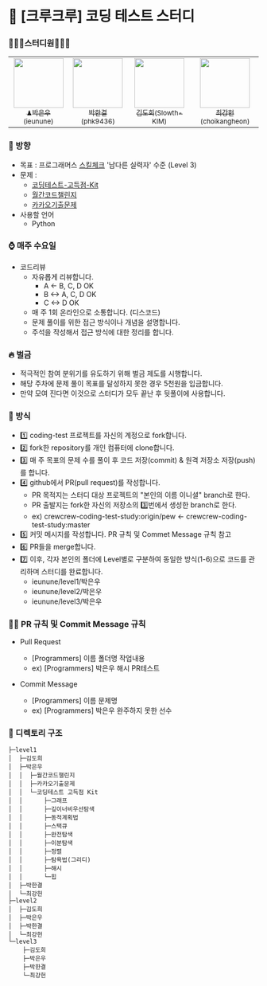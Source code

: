 # 🥇 [크루크루] 코딩 테스트 스터디

### 👨🏻‍💻스터디원👩🏻‍💻 
<table>
  <tr>
    <td align="center">
      <a href="https://github.com/ieunune">
        <img src="https://avatars.githubusercontent.com/u/50124623?v=4" width="100px;" alt=""/>
        <br />
        <sub>♟박은우(ieunune)</sub>
      </a>
    </td>
    <td align="center">
      <a href="https://github.com/phk9436">
        <img src="https://avatars.githubusercontent.com/u/47577714?v=4" width="100px;" alt=""/>
        <br />
        <sub>박한결(phk9436)</sub>
      </a>
    </td>
    <td align="center">
      <a href="https://github.com/Slowth-KIM">
        <img src="https://avatars.githubusercontent.com/u/45562511?v=4" width="100px;" alt=""/>
        <br />
        <sub>김도희(Slowth-KIM)</sub>
      </a>
    </td>
    <td align="center">
      <a href="https://github.com/choikangheon">
        <img src="https://avatars.githubusercontent.com/u/52992334?v=4" width="100px;" alt=""/>
        <br />
        <sub>최강헌(choikangheon)</sub>
      </a>
    </td>
  </tr>
</table>


### 🧭 방향
- 목표 : 프로그래머스 [스킬체크] '남다른 실력자' 수준 (Level 3)
- 문제 : 
  + [코딩테스트-고득점-Kit]
  + [월간코드챌린지]
  + [카카오기출문제]
- 사용할 언어
  + Python

### ⌚ 매주 수요일
- 코드리뷰
  + 자유롭게 리뷰합니다.
    + A <- B, C, D OK
    + B <-> A, C, D OK
    + C <-> D OK
  + 매 주 1회 온라인으로 소통합니다. (디스코드)
  + 문제 풀이를 위한 접근 방식이나 개념을 설명합니다.
  + 주석을 작성해서 접근 방식에 대한 정리를 합니다.

### 🔥 벌금
  + 적극적인 참여 분위기를 유도하기 위해 벌금 제도를 시행합니다.
  + 해당 주차에 문제 풀이 목표를 달성하지 못한 경우 5천원을 입금합니다.
  + 만약 모여 진다면 이것으로 스터디가 모두 끝난 후 뒷풀이에 사용합니다.

### 🤔 방식
- 1️⃣ coding-test 프로젝트를 자신의 계정으로 fork합니다.
- 2️⃣ fork한 repository를 개인 컴퓨터에 clone합니다.
- 3️⃣ 매 주 목표의 문제 수를 풀이 후 코드 저장(commit) & 원격 저장소 저장(push)를 합니다.
- 4️⃣ github에서 PR(pull request)를 작성합니다.
  + PR 목적지는 스터디 대상 프로젝트의 "본인의 이름 이니셜" branch로 한다.
  + PR 출발지는 fork한 자신의 저장소의 3️⃣번에서 생성한 branch로 한다.
  + ex) crewcrew-coding-test-study:origin/pew <- crewcrew-coding-test-study:master
- 5️⃣ 커밋 메시지를 작성합니다. PR 규칙 및 Commet Message 규칙 참고
- 6️⃣ PR들을 merge합니다.
- 7️⃣ 이후, 각자 본인의 폴더에 Level별로 구분하여 동일한 방식(1-6)으로 코드를 관리하며 스터디를 완료합니다.
  - ieunune/level1/박은우
  - ieunune/level2/박은우
  - ieunune/level3/박은우

### 🤙🏻 PR 규칙 및 Commit Message 규칙
- Pull Request
  + [Programmers] 이름 폴더명 작업내용
  + ex) [Programmers] 박은우 해시 PR테스트

- Commit Message
  + [Programmers] 이름 문제명
  + ex) [Programmers] 박은우 완주하지 못한 선수

### 📁 디렉토리 구조
```
├─level1
│  ├─김도희
│  ├─박은우
│  │  ├─월간코드챌린지
│  │  ├─카카오기출문제
│  │  └─코딩테스트 고득점 Kit
│  │      ├─그래프
│  │      ├─깊이너비우선탐색
│  │      ├─동적계획법
│  │      ├─스택큐
│  │      ├─완전탐색
│  │      ├─이분탐색
│  │      ├─정렬
│  │      ├─탐욕법(그리디)
│  │      ├─해시
│  │      └─힙
│  ├─박한결
│  └─최강헌
├─level2
│  ├─김도희
│  ├─박은우
│  ├─박한결
│  └─최강헌
└─level3
    ├─김도희
    ├─박은우
    ├─박한결
    └─최강헌
```

[스킬체크]:https://programmers.co.kr/skill_checks
[코딩테스트-고득점-Kit]:https://school.programmers.co.kr/learn/challenges?tab=algorithm_practice_kit
[월간코드챌린지]:https://school.programmers.co.kr/learn/challenges?order=recent&partIds=18952%2C21163%2C23708
[카카오기출문제]:https://school.programmers.co.kr/learn/challenges?order=recent&page=1&partIds=31236%2C25448%2C20069%2C17214%2C12286%2C9317%2C22586%2C18498%2C17931%2C300%2C301
